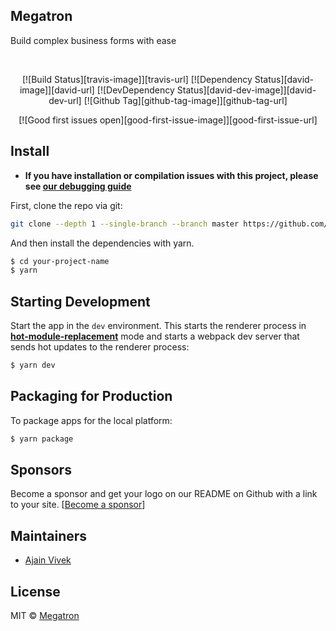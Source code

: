 ## Megatron

Build complex business forms with ease

<br>

<div align="center">

[![Build Status][travis-image]][travis-url]
[![Dependency Status][david-image]][david-url]
[![DevDependency Status][david-dev-image]][david-dev-url]
[![Github Tag][github-tag-image]][github-tag-url]

[![Good first issues open][good-first-issue-image]][good-first-issue-url]

</div>

## Install

- **If you have installation or compilation issues with this project, please see [our debugging guide](https://github.com/electron-react-boilerplate/electron-react-boilerplate/issues/400)**

First, clone the repo via git:

```bash
git clone --depth 1 --single-branch --branch master https://github.com/ajainvivek/electron-react-boilerplate.git your-project-name
```

And then install the dependencies with yarn.

```bash
$ cd your-project-name
$ yarn
```

## Starting Development

Start the app in the `dev` environment. This starts the renderer process in [**hot-module-replacement**](https://webpack.js.org/guides/hmr-react/) mode and starts a webpack dev server that sends hot updates to the renderer process:

```bash
$ yarn dev
```

## Packaging for Production

To package apps for the local platform:

```bash
$ yarn package
```


## Sponsors

Become a sponsor and get your logo on our README on Github with a link to your site. [[Become a sponsor](https://opencollective.com/megatron#sponsor)]


## Maintainers

- [Ajain Vivek](https://github.com/ajainvivek)

## License

MIT © [Megatron](https://github.com/ajainvivek/megatron)

